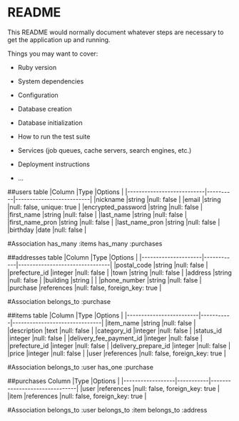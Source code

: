 # README

This README would normally document whatever steps are necessary to get the
application up and running.

Things you may want to cover:

* Ruby version

* System dependencies

* Configuration

* Database creation

* Database initialization

* How to run the test suite

* Services (job queues, cache servers, search engines, etc.)

* Deployment instructions

* ...

##users table
|Column                     |Type      |Options                   |
|---------------------------|----------|--------------------------|
|nickname                   |string    |null: false               |
|email                      |string    |null: false, unique: true |
|encrypted_password         |string    |null: false               |
|first_name                 |string    |null: false               |
|last_name                  |string    |null: false               |
|first_name_pron            |string    |null: false               |
|last_name_pron             |string    |null: false               |
|birthday                   |date      |null: false               |

#Association
has_many :items
has_many :purchases

##addresses table
|Column               |Type        |Options                         |
|---------------------|------------|--------------------------------|
|postal_code          |string      |null: false                     |
|prefecture_id        |integer     |null: false                     |
|town                 |string      |null: false                     |
|address              |string      |null: false                     |
|building             |string      |                                |
|phone_number         |string      |null: false                     |
|purchase             |references  |null: false, foreign_key: true  |

#Association
belongs_to :purchase

##items table
|Column                   |Type       |Options                        |
|-------------------------|-----------|-------------------------------|
|item_name                |string     |null: false                    |
|description              |text       |null: false                    |
|category_id              |integer    |null: false                    |
|status_id                |integer    |null: false                    |
|delivery_fee_payment_id  |integer    |null: false                    |
|prefecture_id            |integer    |null: false                    |
|delivery_prepare_id      |integer    |null: false                    |
|price                    |integer    |null: false                    |
|user                     |references |null: false, foreign_key: true |

#Association
 belongs_to :user
 has_one :purchase


##purchases
Column             |Type       |Options                        |
|------------------|-----------|-------------------------------|
|user              |references |null: false, foreign_key: true |
|item              |references |null: false, foreign_key: true |

#Association
belongs_to :user
belongs_to :item
belongs_to :address